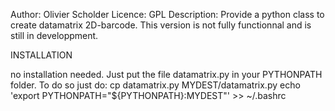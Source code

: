Author: Olivier Scholder
Licence: GPL
Description: Provide a python class to create datamatrix 2D-barcode.
This version is not fully functionnal and is still in developpment.

INSTALLATION

no installation needed. Just put the file datamatrix.py in your PYTHONPATH folder. To do so just do:
	cp datamatrix.py MYDEST/datamatrix.py
	echo 'export PYTHONPATH="${PYTHONPATH}:MYDEST"' >> ~/.bashrc

